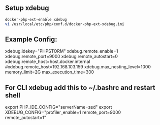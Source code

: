 Setup xdebug
-----------------------
```bash
docker-php-ext-enable xdebug
vi /usr/local/etc/php/conf.d/docker-php-ext-xdebug.ini
```

Example Config:
-----------------------
xdebug.idekey="PHPSTORM"
xdebug.remote_enable=1
xdebug.remote_port=9000
xdebug.remote_autostart=0
xdebug.remote_host=host.docker.internal
#xdebug.remote_host=192.168.103.159
xdebug.max_nesting_level=1000
memory_limit=2G
max_execution_time=300

For CLI xdebug add this to ~/.bashrc and restart shell
-----------------------
export PHP_IDE_CONFIG="serverName=zed"
export XDEBUG_CONFIG="profiler_enable=1 remote_port=9000 remote_autostart=1"
